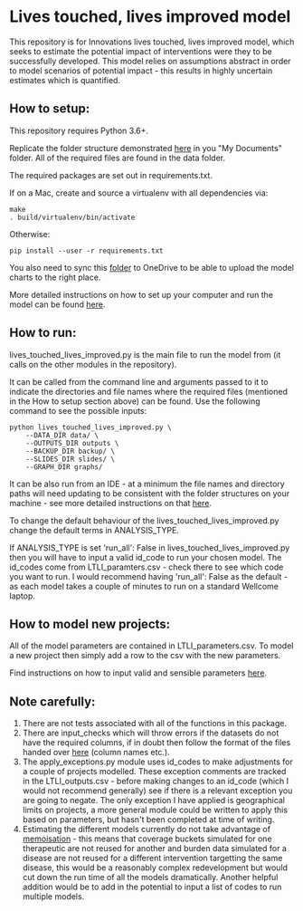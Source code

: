 # Lives touched, lives improved model

This repository is for Innovations lives touched, lives improved model, which seeks to estimate the potential impact of interventions were they to be successfully developed. This model relies on assumptions abstract in order to model scenarios of potential impact - this results in highly uncertain estimates which is quantified.

## How to setup:

This repository requires Python 3.6+.

Replicate the folder structure demonstrated [here](https://wellcomecloud.sharepoint.com/sites/innovations/PAD/Forms/AllItems.aspx?id=%2Fsites%2Finnovations%2FPAD%2FPAD%20Archive%2FData%20Analyst%20Handover%2Flives%5Ftouched%5Flives%5Fimproved) in you "My Documents" folder. All of the required files are found in the data folder.

The required packages are set out in requirements.txt.

If on a Mac, create and source a virtualenv with all dependencies via:

```
make
. build/virtualenv/bin/activate
```

Otherwise:

```
pip install --user -r requirements.txt 
```

You also need to sync this [folder](https://wellcomecloud.sharepoint.com/sites/innovations/PAD/Forms/AllItems.aspx?id=%2Fsites%2Finnovations%2FPAD%2FLives%20touched%2C%20lives%20improved%20model%20results) to OneDrive to be able to upload the model charts to the right place.

More detailed instructions on how to set up your computer and run the model can be found [here](https://wellcomecloud.sharepoint.com/:p:/r/sites/innovations/PAD/PAD%20Archive/Data%20Analyst%20Handover/lives_touched_lives_improved_support/Instruction%20for%20updating%20LTLI%20V2.pptm?d=we7c4a802284d48528e301f0a36865c16&csf=1&e=0H6OI9).

## How to run:

lives_touched_lives_improved.py is the main file to run the model from (it calls on the other modules in the 
repository). 

It can be called from the command line and arguments passed to it to indicate the directories and file names where the required files (mentioned in the How to setup section above) can be found. Use the following command to see the possible inputs:

```
python lives_touched_lives_improved.py \
    --DATA_DIR data/ \
    --OUTPUTS_DIR outputs \
    --BACKUP_DIR backup/ \
    --SLIDES_DIR slides/ \
    --GRAPH_DIR graphs/
```

It can be also run from an IDE - at a minimum the file names and directory paths will need updating to be consistent with the folder structures on your machine - see more detailed instructions on that [here](https://wellcomecloud.sharepoint.com/:p:/r/sites/innovations/PAD/PAD%20Archive/Data%20Analyst%20Handover/lives_touched_lives_improved_support/Instruction%20for%20updating%20LTLI%20V2.pptm?d=we7c4a802284d48528e301f0a36865c16&csf=1&e=0H6OI9).

To change the default behaviour of the lives_touched_lives_improved.py change the default terms in ANALYSIS_TYPE.

If ANALYSIS_TYPE is set 'run_all': False in lives_touched_lives_improved.py then you will have to input a valid id_code to run your chosen model. The id_codes come from LTLI_paramters.csv - check there to see which code you want to run. I would recommend having 'run_all': False as the default - as each model takes a couple of minutes to run on a standard Wellcome laptop.

## How to model new projects:

All of the model parameters are contained in LTLI_parameters.csv. To model a new project then simply add a row to the csv with the new parameters. 

Find instructions on how to input valid and sensible parameters [here](https://wellcomecloud.sharepoint.com/:p:/r/sites/innovations/PAD/PAD%20Archive/Data%20Analyst%20Handover/lives_touched_lives_improved_support/Instruction%20for%20updating%20LTLI%20V2.pptm?d=we7c4a802284d48528e301f0a36865c16&csf=1&e=0H6OI9). 

## Note carefully:

1. There are not tests associated with all of the functions in this package.
2. There are input_checks which will throw errors if the datasets do not have the required columns, if in doubt then follow the format of the files handed over [here](https://wellcomecloud.sharepoint.com/sites/innovations/PAD/Forms/AllItems.aspx?id=%2Fsites%2Finnovations%2FPAD%2FPAD%20Archive%2FData%20Analyst%20Handover%2Flives%5Ftouched%5Flives%5Fimproved) (column names etc.).
3. The apply_exceptions.py module uses id_codes to make adjustments for a couple of projects modelled. These exception comments are tracked in the LTLI_outputs.csv - before making changes to an id_code (which I would not recommend generally) see if there is a relevant exception you are going to negate. The only exception I have applied is geographical limits on projects, a more general module could be written to apply this based on parameters, but hasn't been completed at time of writing.
4. Estimating the different models currently do not take advantage of [memoisation](https://en.wikipedia.org/wiki/Memoization) - this means that coverage buckets simulated for one therapeutic are not reused for another and burden data simulated for a disease are not reused for a different intervention targetting the same disease, this would be a reasonably complex redevelopment but would cut down the run time of all the models dramatically. Another helpful addition would be to add in the potential to input a list of codes to run multiple models.
